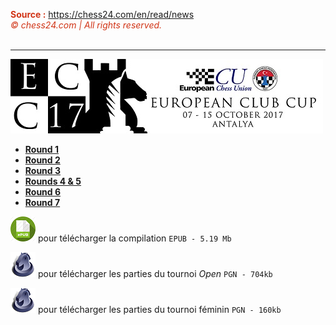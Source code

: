 <font color="#d13416"><b>Source :</b> <a href="https://chess24.com/en/read/news">https://chess24.com/en/read/news</a><br>
<i><span role="img" aria-label="copyright icon" data-reactid="890">©</span> chess24.com | All rights reserved.</i></font><br>&nbsp;

---

![](Banner.jpg "Source : site officiel (http://euroclubcup2017.tsf.org.tr/)")

* [**Round 1**](https://www.evernote.com/shard/s122/sh/aff93188-fd52-44e9-9ba0-da34e905f74b/7de4b351eafce312f2d397f66314cdf7)
* [**Round 2**](https://www.evernote.com/shard/s122/sh/4f48d8cd-0ae3-4ea4-ad6a-6916821fcfef/f2c96b7444638e4ef7d0bb9e53d0c503)
* [**Round 3**](https://www.evernote.com/shard/s122/sh/ebb9d96a-dbca-4f98-bc8c-2445efd17c96/6cea1abcc7de2f31ec518beb5c4f05e3)
* [**Rounds 4 & 5**](https://www.evernote.com/shard/s122/sh/1768c2b5-99f8-479f-a52e-c3425086ee6f/d5130756bfadac2d9a720092bfe249f0)
* [**Round 6**](https://www.evernote.com/shard/s122/sh/ba7d0ef4-3339-4bca-8a81-6fe96ec60abb/4c96b426c1907437b71f66dc89e6ac1f)
* [**Round 7**](https://www.evernote.com/shard/s122/sh/1d8bb8a1-41c3-461a-abfa-0c4c1a252001/47887cc8be03da18499a4bcaa3e6beee)

[![](epub.png "lire les articles hors-ligne")](ECC_2017_Antalya.epub) pour télécharger la compilation `EPUB - 5.19 Mb`

[![](PGN.png "Open Tournament (PGN format)")](ecc17.pgn) pour télécharger les parties du tournoi *Open* `PGN - 704kb`

[![](PGN.png "Women's Tournament (PGN format)")](eccw17.pgn) pour télécharger les parties du tournoi féminin `PGN - 160kb`
